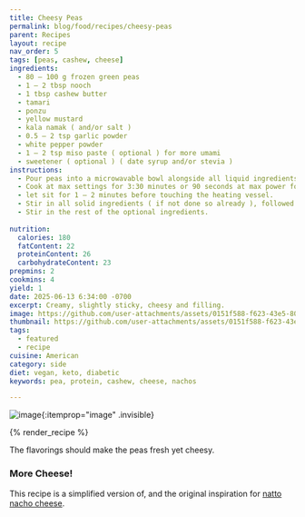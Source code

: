 ```yaml
---
title: Cheesy Peas
permalink: blog/food/recipes/cheesy-peas
parent: Recipes
layout: recipe
nav_order: 5
tags: [peas, cashew, cheese]
ingredients:
  - 80 – 100 g frozen green peas
  - 1 – 2 tbsp nooch
  - 1 tbsp cashew butter
  - tamari
  - ponzu
  - yellow mustard
  - kala namak ( and/or salt )
  - 0.5 – 2 tsp garlic powder
  - white pepper powder
  - 1 – 2 tsp miso paste ( optional ) for more umami
  - sweetener ( optional ) ( date syrup and/or stevia )
instructions:
  - Pour peas into a microwavable bowl alongside all liquid ingredients. If adding powdered ingredients ( except for kala namak ) stir them in.
  - Cook at max settings for 3:30 minutes or 90 seconds at max power followed by 2:45 at 20% power. If using a lid, reduce the cooking time by 30 –40 s.
  - let sit for 1 – 2 minutes before touching the heating vessel.
  - Stir in all solid ingredients ( if not done so already ), followed by cashew butter and kala namak.
  - Stir in the rest of the optional ingredients. 
  
nutrition:
  calories: 180
  fatContent: 22
  proteinContent: 26
  carbohydrateContent: 23
prepmins: 2
cookmins: 4
yield: 1
date: 2025-06-13 6:34:00 -0700
excerpt: Creamy, slightly sticky, cheesy and filling.
image: https://github.com/user-attachments/assets/0151f588-f623-43e5-807b-f02945034ff3
thumbnail: https://github.com/user-attachments/assets/0151f588-f623-43e5-807b-f02945034ff3
tags:
  - featured
  - recipe
cuisine: American
category: side
diet: vegan, keto, diabetic
keywords: pea, protein, cashew, cheese, nachos

---
```


![image](https://github.com/user-attachments/assets/0151f588-f623-43e5-807b-f02945034ff3){:itemprop="image" .invisible}

{% render_recipe %}

The flavorings should make the peas fresh yet cheesy.

### More Cheese!
This recipe is a simplified version of, and the original inspiration for [natto nacho cheese](natto-nacho-cheese).


<!-- ![image](https://github.com/user-attachments/assets/9658417e-cf49-43bd-8fae-7a2c73e25605){: style="float: right; width: 50%"} -->
